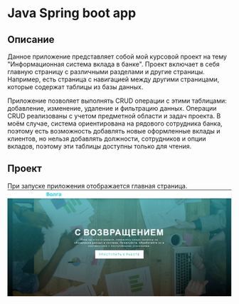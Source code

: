 <h1>Java Spring boot app</h1>
<h2>Описание</h2>
Данное приложение представляет собой мой курсовой проект на тему "Информационная система вклада в банке". Проект включает в себя главную страницу с различными разделами и другие страницы. Например, есть страница с навигацией между другими страницами, которые содержат таблицы из базы данных. 

Приложение позволяет выполнять CRUD операции с этими таблицами: добавление, изменение, удаление и фильтрацию данных. Операции CRUD реализованы с учетом предметной области и задач проекта. В моём случае, система ориентирована на рядового сотрудника банка, поэтому есть возможность добавлять новые оформленные вклады и клиентов, но нельзя добавлять должности, сотрудников и опции вкладов, поэтому эти таблицы доступны только для чтения.
<h2>Проект</h2>
При запуске приложения отображается главная страница.
</br>
<img src="img/Главная.png" alt="Пример изображения">


